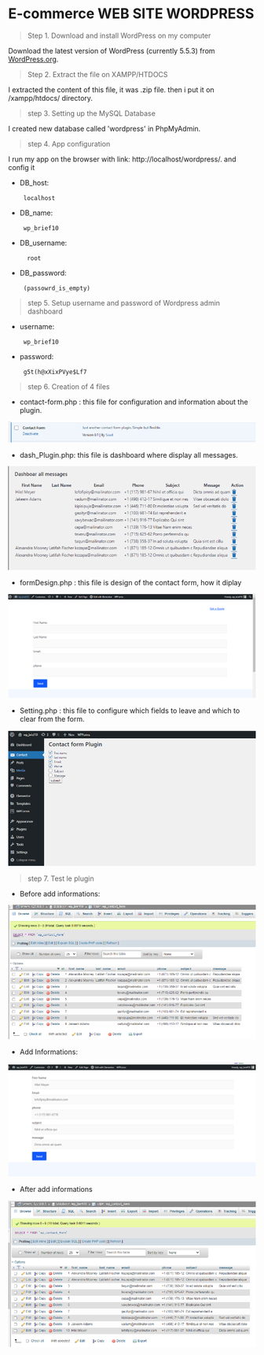 # E-commerce WEB SITE WORDPRESS
 

> Step 1. Download and install WordPress on my computer

   Download the latest version of WordPress (currently 5.5.3) from [WordPress.org](https://wordpress.org/download/).

> Step 2. Extract the file on XAMPP/HTDOCS

   I extracted the content of this file, it was .zip file.
   then i put it on /xampp/htdocs/ directory.

> step 3. Setting up the MySQL Database

   I created new database called 'wordpress' in PhpMyAdmin.


> step 4. App configuration 

   I run my app on the browser with link: http://localhost/wordpress/.
   and config it

 - DB_host:
 
        localhost
 - DB_name: 

        wp_brief10
- DB_username: 
  
        root   
 - DB_password: 

        (passowrd_is_empty)

> step 5. Setup username and password of Wordpress admin dashboard

 - username:
 
        wp_brief10
 - password: 
 
        g5t(h@xXixPVye$Lf7       

> step 6. Creation of 4 files

  - contact-form.php : this file for configuration and information about the plugin.

![alt text](/captures/config.PNG)

  - dash_Plugin.php: this file is dashboard where display all messages.

![alt text](/captures/dash.PNG)

  - formDesign.php : this file is design of the contact form, how it diplay

![alt text](/captures/Captur.PNG)

  - Setting.php : this file to configure which fields to leave and which to clear from the form.

![alt text](/captures/settings.PNG)

> step 7. Test le plugin

  - Before add informations: 

![alt text](/captures/Capture.PNG)

  - Add Informations:

![alt text](/captures/Capture1.PNG)

  - After add informations

![alt text](/captures/Capture2.PNG)


